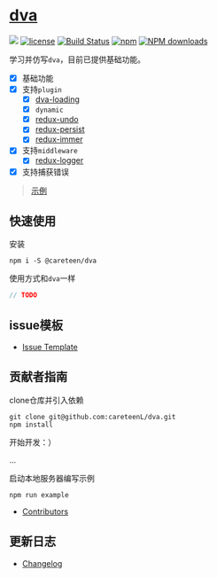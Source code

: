 # [dva](https://github.com/careteenL/dva)
[![](https://img.shields.io/badge/Powered%20by-dva-brightgreen.svg)](https://github.com/careteenL/dva)
[![license](https://img.shields.io/badge/license-MIT-blue.svg)](https://github.com/careteenL/dva/blob/master/LICENSE)
[![Build Status](https://travis-ci.org/careteenL/dva.svg?branch=master)](https://travis-ci.org/careteenL/dva)
[![npm](https://img.shields.io/badge/npm-0.1.0-orange.svg)](https://www.npmjs.com/package/@careteen/dva)
[![NPM downloads](http://img.shields.io/npm/dm/@careteen/dva.svg?style=flat-square)](http://www.npmtrends.com/@careteen/dva)

<!-- [English Document](./README.en_US.md) -->

学习并仿写`dva`，目前已提供基础功能。

- [x] 基础功能
- [x] 支持`plugin`
  - [x] [dva-loading](./plugins/dva-loading.js)
  - [x] `dynamic`
  - [x] [redux-undo](./plugins/redux-undo.js)
  - [x] [redux-persist](./plugins/redux-persist)
  - [x] [redux-immer](./plugins/redux-immer.js)
- [x] 支持`middleware`
  - [x] [redux-logger](./middlewares/redux-logger.js)
- [x] 支持捕获错误

> [示例](./examples)

## 快速使用

安装
```shell
npm i -S @careteen/dva
```

使用方式和`dva`一样

```js
// TODO
```


## issue模板

- [Issue Template](./ISSUETEMPLATE.md)

## 贡献者指南

clone仓库并引入依赖
```shell
git clone git@github.com:careteenL/dva.git
npm install
```
开始开发：）

...

启动本地服务器编写示例
```shell
npm run example
```
- [Contributors](https://github.com/careteenL/dva/graphs/contributors)

## 更新日志

- [Changelog](./CHANGELOG.md)
